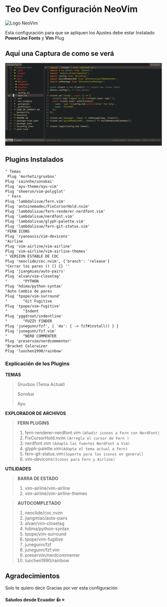 # Teo Dev Configuración NeoVim

![Logo NeoVim](https://upload.wikimedia.org/wikipedia/commons/thumb/4/4f/Neovim-logo.svg/1280px-Neovim-logo.svg.png)

Esta configuración para que se apliquen los Ajustes debe estar Instalado **PowerLine Fonts** y **Vim** Plug

## Aquí una Captura de como se verá

![Captura de los Plugins](./docs/plugins1.png)

## Plugins Instalados

```
" Temas
 Plug 'morhetz/gruvbox'
Plug 'sainnhe/sonokai'
Plug 'ayu-theme/ayu-vim'
Plug 'sheerun/vim-polyglot'
 " Fern
Plug 'lambdalisue/fern.vim'
Plug 'antoinemadec/FixCursorHold.nvim'
Plug 'lambdalisue/fern-renderer-nerdfont.vim'
Plug 'lambdalisue/nerdfont.vim'
Plug 'lambdalisue/glyph-palette.vim'
Plug 'lambdalisue/fern-git-status.vim'
"FERN ICONS
Plug 'ryanoasis/vim-devicons'
"Airline
Plug 'vim-airline/vim-airline'
Plug 'vim-airline/vim-airline-themes'
" VERSION ESTABLE DE COC
Plug 'neoclide/coc.nvim', {'branch': 'release'}
"Cerrar los pares () [] {} '' 
Plug 'jiangmiao/auto-pairs'
Plug 'alvan/vim-closetag'
"       "PYTHON
Plug 'hdima/python-syntax'
"Auto Cambio de pares
Plug 'tpope/vim-surround'
"       "Git Fugitive
Plug 'tpope/vim-fugitive'
"       "Indent 
Plug 'yggdroot/indentline'
"       "FUZZY FINDER
Plug 'junegunn/fzf', { 'do': { -> fzf#install() } }
Plug 'junegunn/fzf.vim'
"       "NERD COMMENTER
Plug 'preservim/nerdcommenter' 
"Bracket Coloraizer
Plug 'luochen1990/rainbow'
```

### Explicación de los Plugins

**TEMAS**

> Gruvbox (Tema Actual)
>
> Sonokai
>
> Ayu

**EXPLORADOR DE ARCHIVOS**

> **FERN PLUGINS**
>
> 1. fern-renderer-nerdfont.vim `(Añadir iconos a Fern con NerdFont)`
> 2. FixCursorHold.nvim `(Arregla el cursor de Fern )`
> 3. nerdfont.vim `(Adapta las fuentes NerdFont a Vim)`
> 4. glyph-palette.vim`(Adapta el tema actual a Fern)`
> 5. fern-git-status.vim`(Soporte para los iconos en general)`
> 6. vim-devicons`(Iconos para Fern y Airline)`

**UTILIDADES**

> **BARRA DE ESTADO**
>
> 1. vim-airline/vim-airline
> 2. vim-airline/vim-airline-themes

> **AUTOCOMPLETADO**
>
> 1. neoclide/coc.nvim
> 2. jiangmiao/auto-pairs
> 3. alvan/vim-closetag
> 4. hdima/python-syntax
> 5. tpope/vim-surround
> 6. tpope/vim-fugitive
> 7. junegunn/fzf
> 8. junegunn/fzf.vim
> 9. preservim/nerdcommenter
> 10. luochen1990/rainbow

## Agradecimientos

Solo te quiero decir Gracias por ver esta configuración

#### Saludos desde Ecuador :thumbsup: :star:
